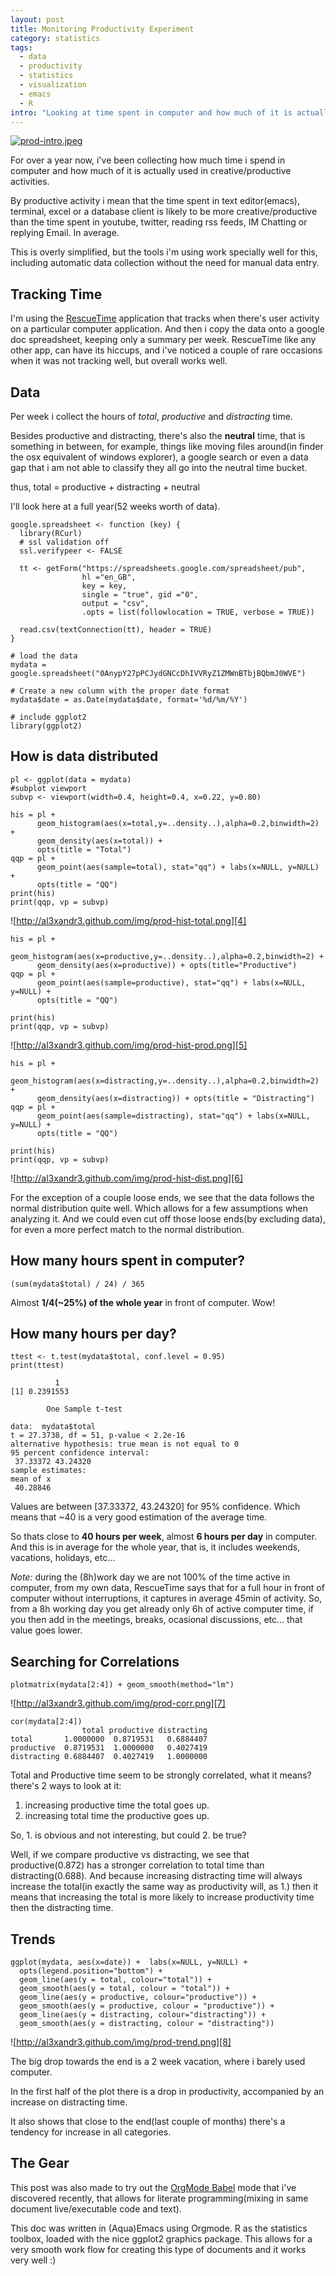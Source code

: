 ```yaml
--- 
layout: post
title: Monitoring Productivity Experiment
category: statistics
tags:
  - data
  - productivity
  - statistics
  - visualization
  - emacs
  - R
intro: "Looking at time spent in computer and how much of it is actually productive"
---
```


[![prod-intro.jpeg][1]][2] 

For over a year now, i've been collecting how much
time i spend in computer and how much of it is actually used in
creative/productive activities.

By productive activity i mean that the time spent in text editor(emacs),
terminal, excel or a database client is likely to be more creative/productive
than the time spent in youtube, twitter, reading rss feeds, IM Chatting or
replying Email. In average.

This is overly simplified, but the tools i'm using work specially well for
this, including automatic data collection without the need for manual data
entry.

## Tracking Time

I'm using the [RescueTime][3] application that tracks when there's user
activity on a particular computer application. And then i copy the data onto a
google doc spreadsheet, keeping only a summary per week. RescueTime like any
other app, can have its hiccups, and i've noticed a couple of rare occasions
when it was not tracking well, but overall works well.

## Data

Per week i collect the hours of _total_, _productive_ and _distracting_ time.

Besides productive and distracting, there's also the **neutral** time, that is
something in between, for example, things like moving files around(in finder
the osx equivalent of windows explorer), a google search or even a data gap
that i am not able to classify they all go into the neutral time bucket.

thus, total = productive + distracting + neutral

I'll look here at a full year(52 weeks worth of data).

    
    google.spreadsheet <- function (key) {
      library(RCurl)
      # ssl validation off
      ssl.verifypeer <- FALSE
    
      tt <- getForm("https://spreadsheets.google.com/spreadsheet/pub", 
                    hl ="en_GB",
                    key = key, 
                    single = "true", gid ="0", 
                    output = "csv", 
                    .opts = list(followlocation = TRUE, verbose = TRUE)) 
    
      read.csv(textConnection(tt), header = TRUE)
    }
    
    # load the data
    mydata = google.spreadsheet("0AnypY27pPCJydGNCcDhIVVRyZ1ZMWnBTbjBQbmJ0WVE")
    
    # Create a new column with the proper date format
    mydata$date = as.Date(mydata$date, format='%d/%m/%Y')
    
    # include ggplot2
    library(ggplot2)
    

## How is data distributed
    
    pl <- ggplot(data = mydata)
    #subplot viewport
    subvp <- viewport(width=0.4, height=0.4, x=0.22, y=0.80)
    
    his = pl + 
          geom_histogram(aes(x=total,y=..density..),alpha=0.2,binwidth=2) + 
          geom_density(aes(x=total)) + 
          opts(title = "Total")
    qqp = pl + 
          geom_point(aes(sample=total), stat="qq") + labs(x=NULL, y=NULL) + 
          opts(title = "QQ")
    print(his)
    print(qqp, vp = subvp)
    

![http://al3xandr3.github.com/img/prod-hist-total.png][4]

    
    his = pl + 
          geom_histogram(aes(x=productive,y=..density..),alpha=0.2,binwidth=2) + 
          geom_density(aes(x=productive)) + opts(title="Productive")
    qqp = pl + 
          geom_point(aes(sample=productive), stat="qq") + labs(x=NULL, y=NULL) + 
          opts(title = "QQ")
    
    print(his)
    print(qqp, vp = subvp)
    

![http://al3xandr3.github.com/img/prod-hist-prod.png][5]

    
    his = pl + 
          geom_histogram(aes(x=distracting,y=..density..),alpha=0.2,binwidth=2) + 
          geom_density(aes(x=distracting)) + opts(title = "Distracting")
    qqp = pl + 
          geom_point(aes(sample=distracting), stat="qq") + labs(x=NULL, y=NULL) + 
          opts(title = "QQ")
    
    print(his)
    print(qqp, vp = subvp)
    

![http://al3xandr3.github.com/img/prod-hist-dist.png][6]

For the exception of a couple loose ends, we see that the data follows the
normal distribution quite well. Which allows for a few assumptions when
analyzing it. And we could even cut off those loose ends(by excluding data),
for even a more perfect match to the normal distribution.

## How many hours spent in computer?

    
    (sum(mydata$total) / 24) / 365
    

Almost **1/4(~25%) of the whole year** in front of computer. Wow!

## How many hours per day?

    
    ttest <- t.test(mydata$total, conf.level = 0.95)
    print(ttest)
             
              1
    [1] 0.2391553
     
            One Sample t-test
    
    data:  mydata$total 
    t = 27.3738, df = 51, p-value < 2.2e-16
    alternative hypothesis: true mean is not equal to 0 
    95 percent confidence interval:
     37.33372 43.24320 
    sample estimates:
    mean of x 
     40.28846
    

Values are between \[37.33372, 43.24320\] for 95% confidence. Which means that
~40 is a very good estimation of the average time.

So thats close to **40 hours per week**, almost **6 hours per day** in
computer. And this is in average for the whole year, that is, it includes
weekends, vacations, holidays, etc...

_Note:_ during the (8h)work day we are not 100% of the time active in
computer, from my own data, RescueTime says that for a full hour in front of
computer without interruptions, it captures in average 45min of activity. So,
from a 8h working day you get already only 6h of active computer time, if you
then add in the meetings, breaks, ocasional discussions, etc... that value goes
lower.

## Searching for Correlations

    
    plotmatrix(mydata[2:4]) + geom_smooth(method="lm")
    

![http://al3xandr3.github.com/img/prod-corr.png][7]

    
    cor(mydata[2:4])        
                    total productive distracting
    total       1.0000000  0.8719531   0.6884407
    productive  0.8719531  1.0000000   0.4027419
    distracting 0.6884407  0.4027419   1.0000000
    

Total and Productive time seem to be strongly correlated, what it means?
there's 2 ways to look at it:

  1. increasing productive time the total goes up. 
  2. increasing total time the productive goes up. 

So, 1. is obvious and not interesting, but could 2. be true?

Well, if we compare productive vs distracting, we see that productive(0.872)
has a stronger correlation to total time than distracting(0.688). And because
increasing distracting time will always increase the total(in exactly the same
way as productivity will, as 1.) then it means that increasing the total is
more likely to increase productivity time then the distracting time.

## Trends
    
    ggplot(mydata, aes(x=date)) +  labs(x=NULL, y=NULL) + 
      opts(legend.position="bottom") +
      geom_line(aes(y = total, colour="total")) +
      geom_smooth(aes(y = total, colour = "total")) + 
      geom_line(aes(y = productive, colour="productive")) +
      geom_smooth(aes(y = productive, colour = "productive")) +
      geom_line(aes(y = distracting, colour="distracting")) +
      geom_smooth(aes(y = distracting, colour = "distracting"))
    

![http://al3xandr3.github.com/img/prod-trend.png][8]

The big drop towards the end is a 2 week vacation, where i barely used
computer.

In the first half of the plot there is a drop in productivity, accompanied by
an increase on distracting time.

It also shows that close to the end(last couple of months) there's a tendency
for increase in all categories.

## The Gear

This post was also made to try out the [OrgMode Babel][9] mode that i've
discovered recently, that allows for literate programming(mixing in same
document live/executable code and text).

This doc was written in (Aqua)Emacs using Orgmode. R as the statistics
toolbox, loaded with the nice ggplot2 graphics package. This allows for a very
smooth work flow for creating this type of documents and it works very well :)

   [1]: http://al3xandr3.github.com/img/prod-intro.jpeg
   [2]: http://thechive.com/2010/08/10/girl-quits-her-job-on-dry-erase-board-emails-entire-office-33-photos/
   [3]: https://www.rescuetime.com/
   [4]: http://al3xandr3.github.com/img/prod-hist-total.png
   [5]: http://al3xandr3.github.com/img/prod-hist-prod.png
   [6]: http://al3xandr3.github.com/img/prod-hist-dist.png
   [7]: http://al3xandr3.github.com/img/prod-corr.png
   [8]: http://al3xandr3.github.com/img/prod-trend.png
   [9]: http://orgmode.org/worg/org-contrib/babel/

